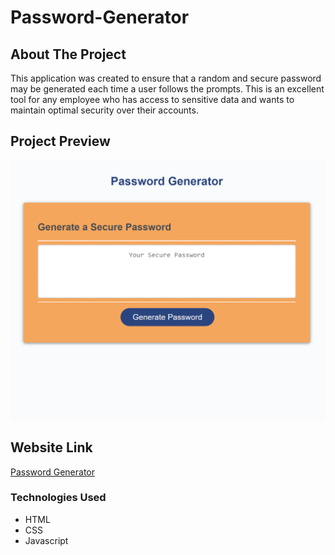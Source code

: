 # Password-Generator

## About The Project

This application was created to ensure that a random and secure password may be generated each time a user follows the prompts. This is an excellent tool for any employee who has access to sensitive data and wants to maintain optimal security over their accounts.

## Project Preview

![Password Generator](/Assets/passwordgenerator1.PNG)

## Website Link
[Password Generator](https://estilbee.github.io/Password-Generator/)

### Technologies Used
- HTML
- CSS
- Javascript


